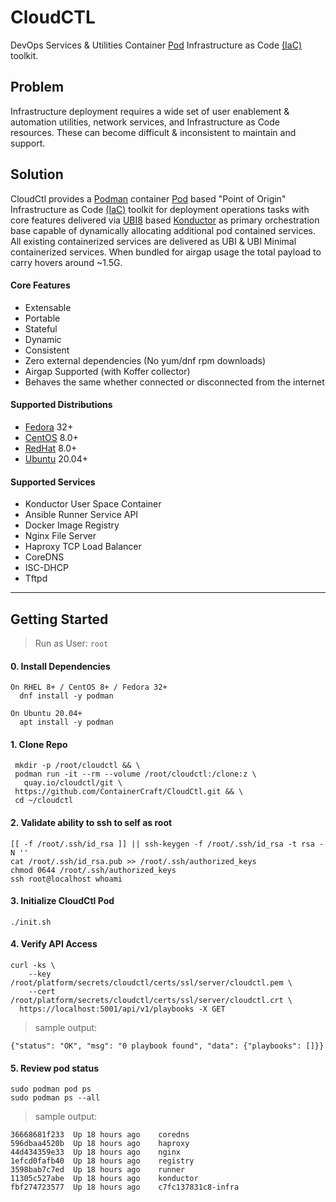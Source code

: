 # CloudCTL
DevOps Services & Utilities Container [Pod] Infrastructure as Code [(IaC)] toolkit.
## Problem
Infrastructure deployment requires a wide set of user enablement & automation 
utilities, network services, and Infrastructure as Code resources. These can 
become difficult & inconsistent to maintain and support.
## Solution
CloudCtl provides a [Podman] container [Pod] based "Point of Origin" 
Infrastructure as Code [(IaC)] toolkit for deployment operations tasks 
with core features delivered via [UBI8] based [Konductor] as primary 
orchestration base capable of dynamically allocating additional pod 
contained services. All existing containerized services are delivered
as UBI & UBI Minimal containerized services. When bundled for airgap usage
the total payload to carry hovers around ~1.5G.
#### Core Features
  - Extensable
  - Portable 
  - Stateful
  - Dynamic
  - Consistent
  - Zero external dependencies (No yum/dnf rpm downloads)
  - Airgap Supported (with Koffer collector)
  - Behaves the same whether connected or disconnected from the internet
#### Supported Distributions
  - [Fedora] 32+
  - [CentOS] 8.0+
  - [RedHat] 8.0+
  - [Ubuntu] 20.04+
#### Supported Services
  - Konductor User Space Container
  - Ansible Runner Service API
  - Docker Image Registry
  - Nginx File Server
  - Haproxy TCP Load Balancer
  - CoreDNS
  - ISC-DHCP
  - Tftpd
----------------------
## Getting Started
>  Run as User: `root`
>    
    
####  0. Install Dependencies
```
On RHEL 8+ / CentOS 8+ / Fedora 32+
  dnf install -y podman

On Ubuntu 20.04+
  apt install -y podman
```
####  1. Clone Repo
```
 mkdir -p /root/cloudctl && \
 podman run -it --rm --volume /root/cloudctl:/clone:z \
   quay.io/cloudctl/git \
 https://github.com/ContainerCraft/CloudCtl.git && \
 cd ~/cloudctl
```
####  2. Validate ability to ssh to self as root
```
[[ -f /root/.ssh/id_rsa ]] || ssh-keygen -f /root/.ssh/id_rsa -t rsa -N ''
cat /root/.ssh/id_rsa.pub >> /root/.ssh/authorized_keys
chmod 0644 /root/.ssh/authorized_keys
ssh root@localhost whoami
```
####  3. Initialize CloudCtl Pod
```
./init.sh
```
####  4. Verify API Access
```
curl -ks \
    --key  /root/platform/secrets/cloudctl/certs/ssl/server/cloudctl.pem \
    --cert /root/platform/secrets/cloudctl/certs/ssl/server/cloudctl.crt \
  https://localhost:5001/api/v1/playbooks -X GET
```
>
>  sample output:
>
```
{"status": "OK", "msg": "0 playbook found", "data": {"playbooks": []}}
```
####  5. Review pod status
```
sudo podman pod ps
sudo podman ps --all
```
>
>  sample output:
>
```
36668681f233  Up 18 hours ago    coredns
596dbaa4520b  Up 18 hours ago    haproxy
44d434359e33  Up 18 hours ago    nginx
1efcd0fafb40  Up 18 hours ago    registry
3598bab7c7ed  Up 18 hours ago    runner
11305c527abe  Up 18 hours ago    konductor
fbf274723577  Up 18 hours ago    c7fc137831c8-infra
```
[Pod]:https://kubernetes.io/docs/concepts/workloads/pods/pod
[UBI8]:https://www.redhat.com/en/blog/introducing-red-hat-universal-base-image
[(IaC)]:https://www.ibm.com/cloud/learn/infrastructure-as-code
[Konductor]:https://github.com/redshiftofficial/Konductor
[Podman]:https://docs.podman.io/en/latest
[Install Podman]:https://podman.io/getting-started/installation
[Fedora]:https://getfedora.org
[Ubuntu]:https://ubuntu.com/download
[CentOS]:https://www.centos.org/download
[RedHat]:https://access.redhat.com/downloads
[Fedora CoreOS]:https://getfedora.org/en/coreos?stream=stable
[RedHat CoreOS]:https://coreos.com/
